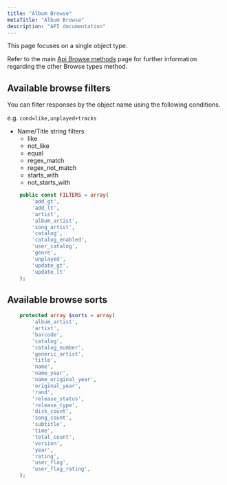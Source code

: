 ```yaml
---
title: "Album Browse"
metaTitle: "Album Browse"
description: "API documentation"
---
```


This page focuses on a single object type.

Refer to the main [Api Browse methods](https://ampache.org/api/api-browse) page for further information regarding the other Browse types method.

## Available browse filters

You can filter responses by the object name using the following conditions.

e.g. `cond=like,unplayed+tracks`

* Name/Title string filters
  * like
  * not_like
  * equal
  * regex_match
  * regex_not_match
  * starts_with
  * not_starts_with

```PHP
    public const FILTERS = array(
        'add_gt',
        'add_lt',
        'artist',
        'album_artist',
        'song_artist',
        'catalog',
        'catalog_enabled',
        'user_catalog',
        'genre',
        'unplayed',
        'update_gt',
        'update_lt'
    );
```

## Available browse sorts

```PHP
    protected array $sorts = array(
        'album_artist',
        'artist',
        'barcode',
        'catalog',
        'catalog_number',
        'generic_artist',
        'title',
        'name',
        'name_year',
        'name_original_year',
        'original_year',
        'rand',
        'release_status',
        'release_type',
        'disk_count',
        'song_count',
        'subtitle',
        'time',
        'total_count',
        'version',
        'year',
        'rating',
        'user_flag',
        'user_flag_rating',
    );
```
